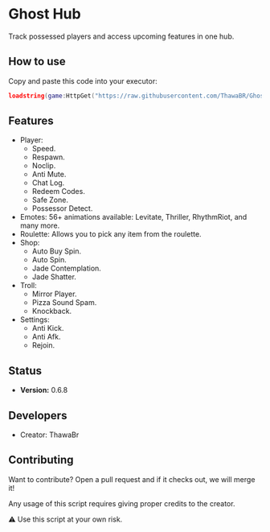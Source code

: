 # Ghost Hub

Track possessed players and access upcoming features in one hub.

## How to use

Copy and paste this code into your executor:

```lua
loadstring(game:HttpGet("https://raw.githubusercontent.com/ThawaBR/GhostHub/refs/heads/main/source"))()
```
## Features

- Player:
  - Speed.
  - Respawn.
  - Noclip.
  - Anti Mute.
  - Chat Log.
  - Redeem Codes.
  - Safe Zone.
  - Possessor Detect.
- Emotes: 56+ animations available: Levitate, Thriller, RhythmRiot, and many more.
- Roulette: Allows you to pick any item from the roulette.
- Shop:
  - Auto Buy Spin.
  - Auto Spin.
  - Jade Contemplation.
  - Jade Shatter.
- Troll:
  - Mirror Player.
  - Pizza Sound Spam.
  - Knockback.
- Settings:
  - Anti Kick.
  - Anti Afk.
  - Rejoin.

## Status
- **Version:** 0.6.8

## Developers
- Creator: ThawaBr

## Contributing
Want to contribute? Open a pull request and if it checks out, we will merge it!

Any usage of this script requires giving proper credits to the creator.

⚠️ Use this script at your own risk.
